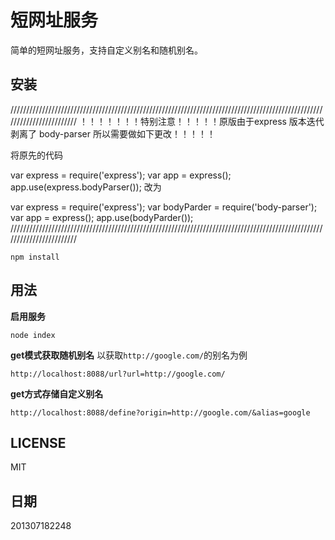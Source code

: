 # 短网址服务

简单的短网址服务，支持自定义别名和随机别名。

## 安装
////////////////////////////////////////////////////////////////////////////////////////////////////////////////////////
！！！！！！！特别注意！！！！！原版由于express  版本迭代 剥离了 body-parser  所以需要做如下更改！！！！！

将原先的代码

var express = require('express');
var app = express();
app.use(express.bodyParser());
改为

var express = require('express');
var bodyParder = require('body-parser');
var app = express();
app.use(bodyParder());
////////////////////////////////////////////////////////////////////////////////////////////////////////////////////////




```
npm install
```

## 用法

**启用服务** 

```
node index
```

**get模式获取随机别名** 以获取`http://google.com/`的别名为例

```
http://localhost:8088/url?url=http://google.com/
```

**get方式存储自定义别名** 

```
http://localhost:8088/define?origin=http://google.com/&alias=google
```

## LICENSE

MIT

## 日期
201307182248
